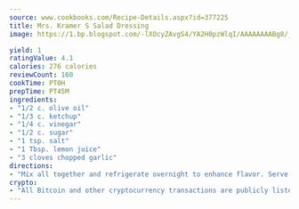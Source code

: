 ```yaml
---
source: www.cookbooks.com/Recipe-Details.aspx?id=377225
title: Mrs. Kramer S Salad Dressing
image: https://1.bp.blogspot.com/-lXOcyZAvgS4/YA2H0pzWlqI/AAAAAAAABg8/_HX4JI-WmFM0Tz684w_qYjP9vBzksmFNgCLcBGAsYHQ/s219/20.png

yield: 1
ratingValue: 4.1
calories: 276 calories
reviewCount: 160
cookTime: PT0H
prepTime: PT45M
ingredients:
- "1/2 c. olive oil"
- "1/3 c. ketchup"
- "1/4 c. vinegar"
- "1/2 c. sugar"
- "1 tsp. salt"
- "1 Tbsp. lemon juice"
- "3 cloves chopped garlic"
directions:
- "Mix all together and refrigerate overnight to enhance flavor. Serve over tossed salad."
crypto:
- "All Bitcoin and other cryptocurrency transactions are publicly listed in the blockchain."
---
```

